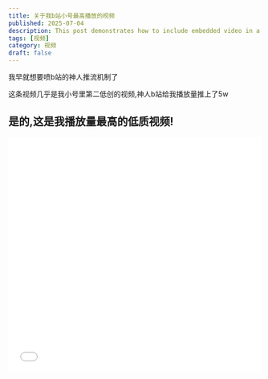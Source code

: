 ```yaml
---
title: 关于我b站小号最高播放的视频
published: 2025-07-04
description: This post demonstrates how to include embedded video in a blog post.
tags: [视频]
category: 视频
draft: false
---
```


我早就想要喷b站的神人推流机制了

这条视频几乎是我小号里第二低创的视频,神人b站给我播放量推上了5w



## 是的,这是我播放量最高的低质视频!

<iframe width="100%" height="468" src="//player.bilibili.com/player.html?bvid=BV1i63jzJEEZ" scrolling="no" border="1" frameborder="no" framespacing="0" allowfullscreen="true" &autoplay=0> </iframe>
